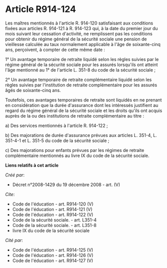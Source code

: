# Article R914-124

Les maîtres mentionnés à l'article R. 914-120 satisfaisant aux conditions fixées aux articles R. 914-121 à R. 914-123 qui, à
la date du premier jour du mois suivant leur cessation d'activité, ne remplissent pas les conditions pour obtenir du régime
général de la sécurité sociale une pension de vieillesse calculée au taux normalement applicable à l'âge de soixante-cinq
ans, perçoivent, à compter de cette même date : 

1° Un avantage temporaire de retraite liquidé selon les règles suivies par le régime général de la sécurité sociale pour les
assurés lorsqu'ils ont atteint l'âge mentionné au 1° de l'article L. 351-8 du code de la sécurité sociale ; 

2° Un avantage temporaire de retraite complémentaire liquidé selon les règles suivies par l'institution de retraite
complémentaire pour les assurés âgés de soixante-cinq ans. 

Toutefois, ces avantages temporaires de retraite sont liquidés en ne prenant en considération que la durée d'assurance dont
les intéressés justifient au regard du régime général de la sécurité sociale et les droits qu'ils ont acquis auprès de la ou
des institutions de retraite complémentaire au titre : 

a) Des services mentionnés à l'article R. 914-122 ;

b) Des majorations de durée d'assurance prévues aux articles L. 351-4, L. 351-4-1 et L. 351-5 du code de la sécurité
sociale ; 

c) Des majorations pour enfants prévues par les régimes de retraite complémentaire mentionnés au livre IX du code de la
sécurité sociale.

**Liens relatifs à cet article**

_Créé par_:

  - Décret n°2008-1429 du 19 décembre 2008 - art. (V)

_Cite_:

  - Code de l'éducation - art. R914-120 (V)
  - Code de l'éducation - art. R914-121 (V)
  - Code de l'éducation - art. R914-122 (V)
  - Code de la sécurité sociale. - art. L351-4
  - Code de la sécurité sociale. - art. L351-8
  - livre IX du code de la sécurité sociale

_Cité par_:

  - Code de l'éducation - art. R914-125 (V)
  - Code de l'éducation - art. R914-126 (V)
  - Code de l'éducation - art. R914-127 (V)
